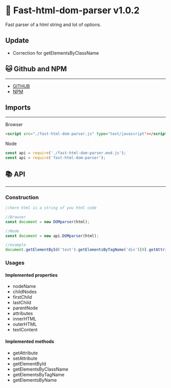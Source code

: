 # 📖 Fast-html-dom-parser v1.0.2

Fast parser of a html string and lot of options.

## Update
- Correction for getElementsByClassName

## 🐱 Github and NPM
---

- [GITHUB](https://github.com/yoannchb-pro/fast-html-dom-parser)
- [NPM](https://www.npmjs.com/package/fast-html-dom-parser)

## Imports
---

Browser
```html
<script src="./fast-html-dom-parser.js" type="text/javascript"></script>
```
Node
```js
const api = require('./fast-html-dom-parser.mod.js');
const api = require('fast-html-dom-parser');
```
## 📚 API
---

### Construction
```js
//here html is a string of you html code

//Browser
const document = new DOMparser(html);

//Node
const document = new api.DOMparser(html);

//example
document.getElementById('test').getElementsByTagName('div')[0].getAttribute('class');
```

### Usages

#### Implemented properties
- nodeName
- childNodes
- firstChild
- lastChild
- parentNode
- attributes
- innerHTML
- outerHTML
- textContent

#### Implemented methods
- getAttribute
- setAttribute
- getElementById
- getElementsByClassName
- getElementsByTagName
- getElementsByName